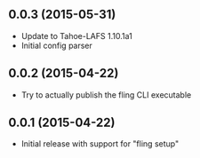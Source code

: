 0.0.3 (2015-05-31)
------------------
* Update to Tahoe-LAFS 1.10.1a1
* Initial config parser

0.0.2 (2015-04-22)
------------------
* Try to actually publish the fling CLI executable

0.0.1 (2015-04-22)
------------------
* Initial release with support for "fling setup"
